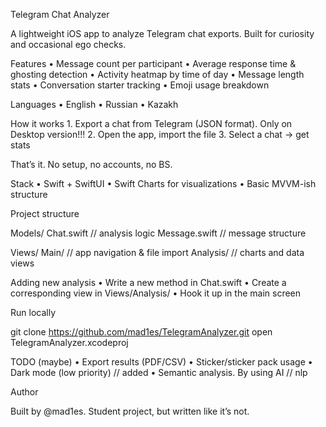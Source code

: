 Telegram Chat Analyzer

A lightweight iOS app to analyze Telegram chat exports. Built for curiosity and occasional ego checks.

Features
	•	Message count per participant
	•	Average response time & ghosting detection
	•	Activity heatmap by time of day
	•	Message length stats
	•	Conversation starter tracking
	•	Emoji usage breakdown

 Languages
 	•	English
  	•	Russian
   	• 	Kazakh

	


How it works
	1.	Export a chat from Telegram (JSON format). Only on Desktop version!!!
	2.	Open the app, import the file
	3.	Select a chat → get stats

That’s it. No setup, no accounts, no BS.

Stack
	•	Swift + SwiftUI
	•	Swift Charts for visualizations
	•	Basic MVVM-ish structure

Project structure

Models/
  Chat.swift         // analysis logic
  Message.swift      // message structure

Views/
  Main/              // app navigation & file import
  Analysis/          // charts and data views

Adding new analysis
	•	Write a new method in Chat.swift
	•	Create a corresponding view in Views/Analysis/
	•	Hook it up in the main screen

Run locally

git clone https://github.com/mad1es/TelegramAnalyzer.git
open TelegramAnalyzer.xcodeproj

TODO (maybe)
	•	Export results (PDF/CSV)
	•	Sticker/sticker pack usage
	•	Dark mode (low priority) // added 
	•	Semantic analysis. By using AI // nlp
 	

Author

Built by @mad1es.
Student project, but written like it’s not.
